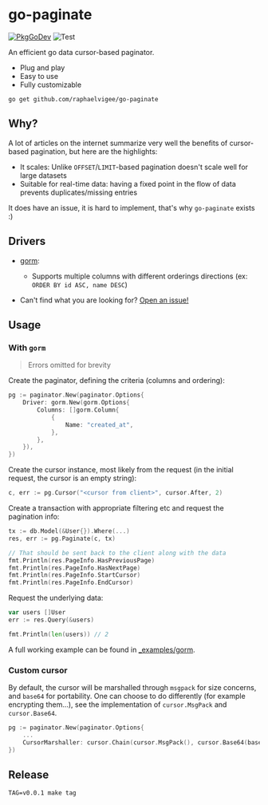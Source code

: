 # go-paginate
[![PkgGoDev](https://pkg.go.dev/badge/github.com/raphaelvigee/go-paginate)](https://pkg.go.dev/github.com/raphaelvigee/go-paginate)
![Test](https://github.com/raphaelvigee/go-paginate/workflows/Test/badge.svg)

An efficient go data cursor-based paginator.

- Plug and play
- Easy to use
- Fully customizable

```
go get github.com/raphaelvigee/go-paginate
```

## Why?

A lot of articles on the internet summarize very well the benefits of cursor-based pagination, but here are the highlights:

- It scales: Unlike `OFFSET`/`LIMIT`-based pagination doesn't scale well for large datasets
- Suitable for real-time data: having a fixed point in the flow of data prevents duplicates/missing entries

It does have an issue, it is hard to implement, that's why `go-paginate` exists :)

## Drivers

- [gorm](https://gorm.io):
    - Supports multiple columns with different orderings directions (ex: `ORDER BY id ASC, name DESC`)

- Can't find what you are looking for? [Open an issue!](https://github.com/raphaelvigee/go-paginate/issues/new)

## Usage

### With `gorm`

> Errors omitted for brevity

Create the paginator, defining the criteria (columns and ordering):

```go
pg := paginator.New(paginator.Options{
    Driver: gorm.New(gorm.Options{
        Columns: []gorm.Column{
            {
                Name: "created_at",
            },
        },
    }),
})
```

Create the cursor instance, most likely from the request (in the initial request, the cursor is an empty string):

```go
c, err := pg.Cursor("<cursor from client>", cursor.After, 2)
```

Create a transaction with appropriate filtering etc and request the pagination info:

```go
tx := db.Model(&User{}).Where(...)
res, err := pg.Paginate(c, tx)

// That should be sent back to the client along with the data
fmt.Println(res.PageInfo.HasPreviousPage)
fmt.Println(res.PageInfo.HasNextPage)
fmt.Println(res.PageInfo.StartCursor)
fmt.Println(res.PageInfo.EndCursor)
```

Request the underlying data:

```go
var users []User
err := res.Query(&users)

fmt.Println(len(users)) // 2
```

A full working example can be found in [_examples/gorm](_examples/gorm/main.go).

### Custom cursor

By default, the cursor will be marshalled through `msgpack` for size concerns, and `base64` for portability.
One can choose to do differently (for example encrypting them...), see the implementation of `cursor.MsgPack` and `cursor.Base64`.

```go
pg := paginator.New(paginator.Options{
    ...
    CursorMarshaller: cursor.Chain(cursor.MsgPack(), cursor.Base64(base64.StdEncoding))
})
```

## Release

    TAG=v0.0.1 make tag

